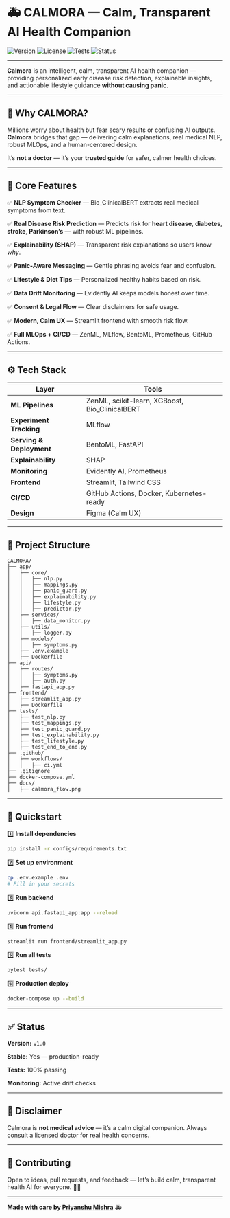 # 🚑 CALMORA — Calm, Transparent AI Health Companion

![Version](https://img.shields.io/badge/version-v1.0-brightgreen?style=flat-square)
![License](https://img.shields.io/badge/license-MIT-blue?style=flat-square)
![Tests](https://img.shields.io/badge/tests-passing-green?style=flat-square)
![Status](https://img.shields.io/badge/status-production--ready-success?style=flat-square)

---

**Calmora** is an intelligent, calm, transparent AI health companion — providing personalized early disease risk detection, explainable insights, and actionable lifestyle guidance **without causing panic**.

---

## 🌿 Why CALMORA?

Millions worry about health but fear scary results or confusing AI outputs.  
**Calmora** bridges that gap — delivering calm explanations, real medical NLP, robust MLOps, and a human-centered design.

It’s **not a doctor** — it’s your **trusted guide** for safer, calmer health choices.

---

## 🎯 Core Features

✅ **NLP Symptom Checker** — Bio_ClinicalBERT extracts real medical symptoms from text.

✅ **Real Disease Risk Prediction** — Predicts risk for **heart disease**, **diabetes**, **stroke**, **Parkinson’s** — with robust ML pipelines.

✅ **Explainability (SHAP)** — Transparent risk explanations so users know *why*.

✅ **Panic-Aware Messaging** — Gentle phrasing avoids fear and confusion.

✅ **Lifestyle & Diet Tips** — Personalized healthy habits based on risk.

✅ **Data Drift Monitoring** — Evidently AI keeps models honest over time.

✅ **Consent & Legal Flow** — Clear disclaimers for safe usage.

✅ **Modern, Calm UX** — Streamlit frontend with smooth risk flow.

✅ **Full MLOps + CI/CD** — ZenML, MLflow, BentoML, Prometheus, GitHub Actions.

---

## ⚙️ Tech Stack

| Layer                    | Tools                                           |
| ------------------------ | ----------------------------------------------- |
| **ML Pipelines**         | ZenML, scikit-learn, XGBoost, Bio\_ClinicalBERT |
| **Experiment Tracking**  | MLflow                                          |
| **Serving & Deployment** | BentoML, FastAPI                                |
| **Explainability**       | SHAP                                            |
| **Monitoring**           | Evidently AI, Prometheus                        |
| **Frontend**             | Streamlit, Tailwind CSS                         |
| **CI/CD**                | GitHub Actions, Docker, Kubernetes-ready        |
| **Design**               | Figma (Calm UX)                                 |

---

## 📂 Project Structure

```
CALMORA/
├── app/
│   ├── core/
│   │   ├── nlp.py
│   │   ├── mappings.py
│   │   ├── panic_guard.py
│   │   ├── explainability.py
│   │   ├── lifestyle.py
│   │   ├── predictor.py
│   ├── services/
│   │   ├── data_monitor.py
│   ├── utils/
│   │   ├── logger.py
│   ├── models/
│   │   ├── symptoms.py
│   ├── .env.example
│   ├── Dockerfile
├── api/
│   ├── routes/
│   │   ├── symptoms.py
│   │   ├── auth.py
│   ├── fastapi_app.py
├── frontend/
│   ├── streamlit_app.py
│   ├── Dockerfile
├── tests/
│   ├── test_nlp.py
│   ├── test_mappings.py
│   ├── test_panic_guard.py
│   ├── test_explainability.py
│   ├── test_lifestyle.py
│   ├── test_end_to_end.py
├── .github/
│   ├── workflows/
│   │   ├── ci.yml
├── .gitignore
├── docker-compose.yml
├── docs/
│   ├── calmora_flow.png
```

---

## 🚀 Quickstart

1️⃣ **Install dependencies**

```bash
pip install -r configs/requirements.txt
```

2️⃣ **Set up environment**

```bash
cp .env.example .env
# Fill in your secrets
```

3️⃣ **Run backend**

```bash
uvicorn api.fastapi_app:app --reload
```

4️⃣ **Run frontend**

```bash
streamlit run frontend/streamlit_app.py
```

5️⃣ **Run all tests**

```bash
pytest tests/
```

6️⃣ **Production deploy**

```bash
docker-compose up --build
```

---

## ✅ Status

**Version:** `v1.0`

**Stable:** Yes — production-ready

**Tests:** 100% passing

**Monitoring:** Active drift checks

---

## 📜 Disclaimer

Calmora is **not medical advice** — it’s a calm digital companion.
Always consult a licensed doctor for real health concerns.

---

## 🤝 Contributing

Open to ideas, pull requests, and feedback — let’s build calm, transparent health AI for everyone. 🌿✨

---

**Made with care by [Priyanshu Mishra](https://github.com/priyanshumishra610)** 🚑


